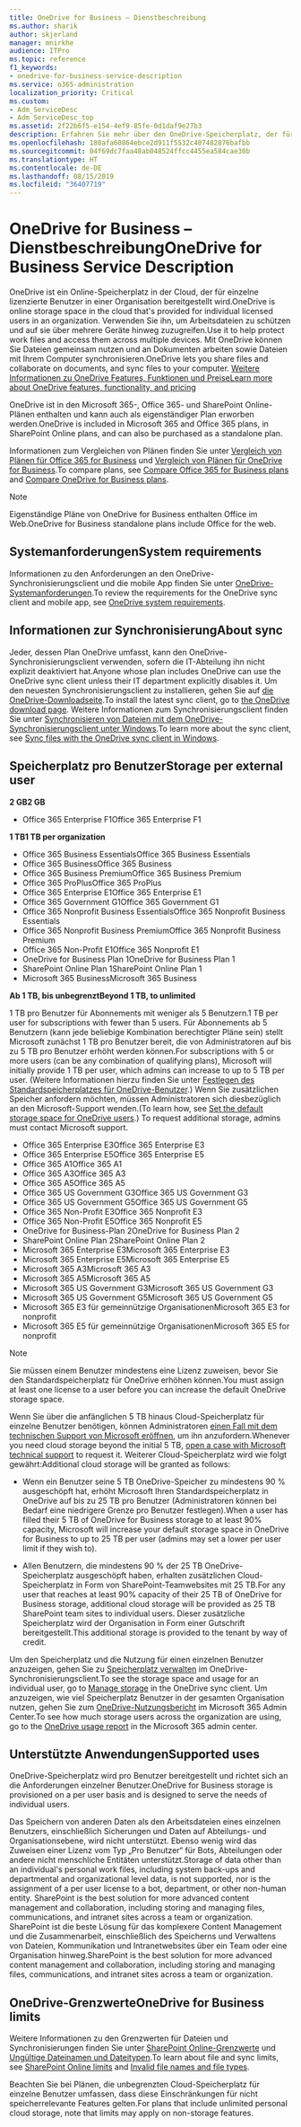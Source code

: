 ```yaml
---
title: OneDrive for Business – Dienstbeschreibung
ms.author: sharik
author: skjerland
manager: mnirkhe
audience: ITPro
ms.topic: reference
f1_keywords:
- onedrive-for-business-service-description
ms.service: o365-administration
localization_priority: Critical
ms.custom:
- Adm_ServiceDesc
- Adm_ServiceDesc_top
ms.assetid: 2f22b6f5-e154-4ef9-85fe-0d1daf9e27b3
description: Erfahren Sie mehr über den OneDrive-Speicherplatz, der für jeden Abonnementplan bereitgestellt wird.
ms.openlocfilehash: 180afa60864ebce2d911f5532c407482876bafbb
ms.sourcegitcommit: 04f69dc7faa48ab048524ffcc4455ea584cae30b
ms.translationtype: HT
ms.contentlocale: de-DE
ms.lasthandoff: 08/15/2019
ms.locfileid: "36407719"
---
```

# <a name="onedrive-for-business-service-description"></a><span data-ttu-id="60ac0-103">OneDrive for Business – Dienstbeschreibung</span><span class="sxs-lookup"><span data-stu-id="60ac0-103">OneDrive for Business Service Description</span></span>

<span data-ttu-id="60ac0-104">OneDrive ist ein Online-Speicherplatz in der Cloud, der für einzelne lizenzierte Benutzer in einer Organisation bereitgestellt wird.</span><span class="sxs-lookup"><span data-stu-id="60ac0-104">OneDrive is online storage space in the cloud that's provided for individual licensed users in an organization.</span></span> <span data-ttu-id="60ac0-105">Verwenden Sie ihn, um Arbeitsdateien zu schützen und auf sie über mehrere Geräte hinweg zuzugreifen.</span><span class="sxs-lookup"><span data-stu-id="60ac0-105">Use it to help protect work files and access them across multiple devices.</span></span> <span data-ttu-id="60ac0-106">Mit OneDrive können Sie Dateien gemeinsam nutzen und an Dokumenten arbeiten sowie Dateien mit Ihrem Computer synchronisieren.</span><span class="sxs-lookup"><span data-stu-id="60ac0-106">OneDrive lets you share files and collaborate on documents, and sync files to your computer.</span></span> [<span data-ttu-id="60ac0-107">Weitere Informationen zu OneDrive Features, Funktionen und Preise</span><span class="sxs-lookup"><span data-stu-id="60ac0-107">Learn more about OneDrive features, functionality, and pricing</span></span>](https://go.microsoft.com/fwlink/?linkid=850345) 
  
<span data-ttu-id="60ac0-108">OneDrive ist in den Microsoft 365-, Office 365- und SharePoint Online-Plänen enthalten und kann auch als eigenständiger Plan erworben werden.</span><span class="sxs-lookup"><span data-stu-id="60ac0-108">OneDrive is included in Microsoft 365 and Office 365 plans, in SharePoint Online plans, and can also be purchased as a standalone plan.</span></span> 
    
<span data-ttu-id="60ac0-109">Informationen zum Vergleichen von Plänen finden Sie unter [Vergleich von Plänen für Office 365 for Business](https://go.microsoft.com/fwlink/?linkid=799177) und [Vergleich von Plänen für OneDrive for Business](https://products.office.com/de-DE/onedrive-for-business/compare-onedrive-for-business-plans).</span><span class="sxs-lookup"><span data-stu-id="60ac0-109">To compare plans, see [Compare Office 365 for Business plans](https://go.microsoft.com/fwlink/?linkid=799177) and [Compare OneDrive for Business plans](https://products.office.com/en-us/onedrive-for-business/compare-onedrive-for-business-plans).</span></span> 
  
> [!NOTE]
> <span data-ttu-id="60ac0-110">Eigenständige Pläne von OneDrive for Business enthalten Office im Web.</span><span class="sxs-lookup"><span data-stu-id="60ac0-110">OneDrive for Business standalone plans include Office for the web.</span></span> 
  
## <a name="system-requirements"></a><span data-ttu-id="60ac0-111">Systemanforderungen</span><span class="sxs-lookup"><span data-stu-id="60ac0-111">System requirements</span></span>

<span data-ttu-id="60ac0-112">Informationen zu den Anforderungen an den OneDrive-Synchronisierungsclient und die mobile App finden Sie unter [OneDrive-Systemanforderungen](https://go.microsoft.com/fwlink/?linkid=837584).</span><span class="sxs-lookup"><span data-stu-id="60ac0-112">To review the requirements for the OneDrive sync client and mobile app, see [OneDrive system requirements](https://go.microsoft.com/fwlink/?linkid=837584).</span></span>
  
## <a name="about-sync"></a><span data-ttu-id="60ac0-113">Informationen zur Synchronisierung</span><span class="sxs-lookup"><span data-stu-id="60ac0-113">About sync</span></span>

<span data-ttu-id="60ac0-114">Jeder, dessen Plan OneDrive umfasst, kann den OneDrive-Synchronisierungsclient verwenden, sofern die IT-Abteilung ihn nicht explizit deaktiviert hat.</span><span class="sxs-lookup"><span data-stu-id="60ac0-114">Anyone whose plan includes OneDrive can use the OneDrive sync client unless their IT department explicitly disables it.</span></span> <span data-ttu-id="60ac0-115">Um den neuesten Synchronisierungsclient zu installieren, gehen Sie auf [die OneDrive-Downloadseite](https://onedrive.live.com/about/download/).</span><span class="sxs-lookup"><span data-stu-id="60ac0-115">To install the latest sync client, go to [the OneDrive download page](https://onedrive.live.com/about/download/).</span></span> <span data-ttu-id="60ac0-116">Weitere Informationen zum Synchronisierungsclient finden Sie unter [Synchronisieren von Dateien mit dem OneDrive-Synchronisierungsclient unter Windows](https://support.office.com/article/sync-files-with-the-onedrive-sync-client-in-windows-615391c4-2bd3-4aae-a42a-858262e42a49).</span><span class="sxs-lookup"><span data-stu-id="60ac0-116">To learn more about the sync client, see [Sync files with the OneDrive sync client in Windows](https://support.office.com/article/sync-files-with-the-onedrive-sync-client-in-windows-615391c4-2bd3-4aae-a42a-858262e42a49).</span></span>
  
## <a name="storage-space-per-user"></a><span data-ttu-id="60ac0-117">Speicherplatz pro Benutzer</span><span class="sxs-lookup"><span data-stu-id="60ac0-117">Storage per external user</span></span>

<span data-ttu-id="60ac0-118">**2 GB**</span><span class="sxs-lookup"><span data-stu-id="60ac0-118">**2 GB**</span></span>

- <span data-ttu-id="60ac0-119">Office 365 Enterprise F1</span><span class="sxs-lookup"><span data-stu-id="60ac0-119">Office 365 Enterprise F1</span></span>

<span data-ttu-id="60ac0-120">**1 TB**</span><span class="sxs-lookup"><span data-stu-id="60ac0-120">**1 TB per organization**</span></span>

- <span data-ttu-id="60ac0-121">Office 365 Business Essentials</span><span class="sxs-lookup"><span data-stu-id="60ac0-121">Office 365 Business Essentials</span></span>
- <span data-ttu-id="60ac0-122">Office 365 Business</span><span class="sxs-lookup"><span data-stu-id="60ac0-122">Office 365 Business</span></span>
- <span data-ttu-id="60ac0-123">Office 365 Business Premium</span><span class="sxs-lookup"><span data-stu-id="60ac0-123">Office 365 Business Premium</span></span>
- <span data-ttu-id="60ac0-124">Office 365 ProPlus</span><span class="sxs-lookup"><span data-stu-id="60ac0-124">Office 365 ProPlus</span></span>
- <span data-ttu-id="60ac0-125">Office 365 Enterprise E1</span><span class="sxs-lookup"><span data-stu-id="60ac0-125">Office 365 Enterprise E1</span></span>
- <span data-ttu-id="60ac0-126">Office 365 Government G1</span><span class="sxs-lookup"><span data-stu-id="60ac0-126">Office 365 Government G1</span></span>
- <span data-ttu-id="60ac0-127">Office 365 Nonprofit Business Essentials</span><span class="sxs-lookup"><span data-stu-id="60ac0-127">Office 365 Nonprofit Business Essentials</span></span>
- <span data-ttu-id="60ac0-128">Office 365 Nonprofit Business Premium</span><span class="sxs-lookup"><span data-stu-id="60ac0-128">Office 365 Nonprofit Business Premium</span></span>
- <span data-ttu-id="60ac0-129">Office 365 Non-Profit E1</span><span class="sxs-lookup"><span data-stu-id="60ac0-129">Office 365 Nonprofit E1</span></span>
- <span data-ttu-id="60ac0-130">OneDrive for Business Plan 1</span><span class="sxs-lookup"><span data-stu-id="60ac0-130">OneDrive for Business Plan 1</span></span>
- <span data-ttu-id="60ac0-131">SharePoint Online Plan 1</span><span class="sxs-lookup"><span data-stu-id="60ac0-131">SharePoint Online Plan 1</span></span>
- <span data-ttu-id="60ac0-132">Microsoft 365 Business</span><span class="sxs-lookup"><span data-stu-id="60ac0-132">Microsoft 365 Business</span></span>

<span data-ttu-id="60ac0-133">**Ab 1 TB, bis unbegrenzt**</span><span class="sxs-lookup"><span data-stu-id="60ac0-133">**Beyond 1 TB, to unlimited**</span></span>
 
<span data-ttu-id="60ac0-134">1 TB pro Benutzer für Abonnements mit weniger als 5 Benutzern.</span><span class="sxs-lookup"><span data-stu-id="60ac0-134">1 TB per user for subscriptions with fewer than 5 users.</span></span> <span data-ttu-id="60ac0-135">Für Abonnements ab 5 Benutzern (kann jede beliebige Kombination berechtigter Pläne sein) stellt Microsoft zunächst 1 TB pro Benutzer bereit, die von Administratoren auf bis zu 5 TB pro Benutzer erhöht werden können.</span><span class="sxs-lookup"><span data-stu-id="60ac0-135">For subscriptions with 5 or more users (can be any combination of qualifying plans), Microsoft will initially provide 1 TB per user, which admins can increase to up to 5 TB per user.</span></span> <span data-ttu-id="60ac0-136">(Weitere Informationen hierzu finden Sie unter [Festlegen des Standardspeicherplatzes für OneDrive-Benutzer](/onedrive/set-default-storage-space).) Wenn Sie zusätzlichen Speicher anfordern möchten, müssen Administratoren sich diesbezüglich an den Microsoft-Support wenden.</span><span class="sxs-lookup"><span data-stu-id="60ac0-136">(To learn how, see [Set the default storage space for OneDrive users](/onedrive/set-default-storage-space).) To request additional storage, admins must contact Microsoft support.</span></span>

- <span data-ttu-id="60ac0-137">Office 365 Enterprise E3</span><span class="sxs-lookup"><span data-stu-id="60ac0-137">Office 365 Enterprise E3</span></span>
- <span data-ttu-id="60ac0-138">Office 365 Enterprise E5</span><span class="sxs-lookup"><span data-stu-id="60ac0-138">Office 365 Enterprise E5</span></span>
- <span data-ttu-id="60ac0-139">Office 365 A1</span><span class="sxs-lookup"><span data-stu-id="60ac0-139">Office 365 A1</span></span>
- <span data-ttu-id="60ac0-140">Office 365 A3</span><span class="sxs-lookup"><span data-stu-id="60ac0-140">Office 365 A3</span></span>
- <span data-ttu-id="60ac0-141">Office 365 A5</span><span class="sxs-lookup"><span data-stu-id="60ac0-141">Office 365 A5</span></span>
- <span data-ttu-id="60ac0-142">Office 365 US Government G3</span><span class="sxs-lookup"><span data-stu-id="60ac0-142">Office 365 US Government G3</span></span>
- <span data-ttu-id="60ac0-143">Office 365 US Government G5</span><span class="sxs-lookup"><span data-stu-id="60ac0-143">Office 365 US Government G5</span></span>
- <span data-ttu-id="60ac0-144">Office 365 Non-Profit E3</span><span class="sxs-lookup"><span data-stu-id="60ac0-144">Office 365 Nonprofit E3</span></span>
- <span data-ttu-id="60ac0-145">Office 365 Non-Profit E5</span><span class="sxs-lookup"><span data-stu-id="60ac0-145">Office 365 Nonprofit E5</span></span>
- <span data-ttu-id="60ac0-146">OneDrive for Business-Plan 2</span><span class="sxs-lookup"><span data-stu-id="60ac0-146">OneDrive for Business Plan 2</span></span>
- <span data-ttu-id="60ac0-147">SharePoint Online Plan 2</span><span class="sxs-lookup"><span data-stu-id="60ac0-147">SharePoint Online Plan 2</span></span>
- <span data-ttu-id="60ac0-148">Microsoft 365 Enterprise E3</span><span class="sxs-lookup"><span data-stu-id="60ac0-148">Microsoft 365 Enterprise E3</span></span>
- <span data-ttu-id="60ac0-149">Microsoft 365 Enterprise E5</span><span class="sxs-lookup"><span data-stu-id="60ac0-149">Microsoft 365 Enterprise E5</span></span>
- <span data-ttu-id="60ac0-150">Microsoft 365 A3</span><span class="sxs-lookup"><span data-stu-id="60ac0-150">Microsoft 365 A3</span></span>
- <span data-ttu-id="60ac0-151">Microsoft 365 A5</span><span class="sxs-lookup"><span data-stu-id="60ac0-151">Microsoft 365 A5</span></span>
- <span data-ttu-id="60ac0-152">Microsoft 365 US Government G3</span><span class="sxs-lookup"><span data-stu-id="60ac0-152">Microsoft 365 US Government G3</span></span>
- <span data-ttu-id="60ac0-153">Microsoft 365 US Government G5</span><span class="sxs-lookup"><span data-stu-id="60ac0-153">Microsoft 365 US Government G5</span></span>
- <span data-ttu-id="60ac0-154">Microsoft 365 E3 für gemeinnützige Organisationen</span><span class="sxs-lookup"><span data-stu-id="60ac0-154">Microsoft 365 E3 for nonprofit</span></span>
- <span data-ttu-id="60ac0-155">Microsoft 365 E5 für gemeinnützige Organisationen</span><span class="sxs-lookup"><span data-stu-id="60ac0-155">Microsoft 365 E5 for nonprofit</span></span>

> [!NOTE]
> <span data-ttu-id="60ac0-156">Sie müssen einem Benutzer mindestens eine Lizenz zuweisen, bevor Sie den Standardspeicherplatz für OneDrive erhöhen können.</span><span class="sxs-lookup"><span data-stu-id="60ac0-156">You must assign at least one license to a user before you can increase the default OneDrive storage space.</span></span> 
  
<span data-ttu-id="60ac0-157">Wenn Sie über die anfänglichen 5 TB hinaus Cloud-Speicherplatz für einzelne Benutzer benötigen, können Administratoren [einen Fall mit dem technischen Support von Microsoft eröffnen](https://go.microsoft.com/fwlink/?linkid=869559), um ihn anzufordern.</span><span class="sxs-lookup"><span data-stu-id="60ac0-157">Whenever you need cloud storage beyond the initial 5 TB, [open a case with Microsoft technical support](https://go.microsoft.com/fwlink/?linkid=869559) to request it.</span></span> <span data-ttu-id="60ac0-158">Weiterer Cloud-Speicherplatz wird wie folgt gewährt:</span><span class="sxs-lookup"><span data-stu-id="60ac0-158">Additional cloud storage will be granted as follows:</span></span> 
  
- <span data-ttu-id="60ac0-159">Wenn ein Benutzer seine 5 TB OneDrive-Speicher zu mindestens 90 % ausgeschöpft hat, erhöht Microsoft Ihren Standardspeicherplatz in OneDrive auf bis zu 25 TB pro Benutzer (Administratoren können bei Bedarf eine niedrigere Grenze pro Benutzer festlegen).</span><span class="sxs-lookup"><span data-stu-id="60ac0-159">When a user has filled their 5 TB of OneDrive for Business storage to at least 90% capacity, Microsoft will increase your default storage space in OneDrive for Business to up to 25 TB per user (admins may set a lower per user limit if they wish to).</span></span> 
    
- <span data-ttu-id="60ac0-160">Allen Benutzern, die mindestens 90 % der 25 TB OneDrive-Speicherplatz ausgeschöpft haben, erhalten zusätzlichen Cloud-Speicherplatz in Form von SharePoint-Teamwebsites mit 25 TB.</span><span class="sxs-lookup"><span data-stu-id="60ac0-160">For any user that reaches at least 90% capacity of their 25 TB of OneDrive for Business storage, additional cloud storage will be provided as 25 TB SharePoint team sites to individual users.</span></span> <span data-ttu-id="60ac0-161">Dieser zusätzliche Speicherplatz wird der Organisation in Form einer Gutschrift bereitgestellt.</span><span class="sxs-lookup"><span data-stu-id="60ac0-161">This additional storage is provided to the tenant by way of credit.</span></span>
    
<span data-ttu-id="60ac0-162">Um den Speicherplatz und die Nutzung für einen einzelnen Benutzer anzuzeigen, gehen Sie zu [Speicherplatz verwalten](https://support.office.com/article/31519161-059C-4764-B6F8-F5CD29F7FE68) im OneDrive-Synchronisierungsclient.</span><span class="sxs-lookup"><span data-stu-id="60ac0-162">To see the storage space and usage for an individual user, go to [Manage storage](https://support.office.com/article/31519161-059C-4764-B6F8-F5CD29F7FE68) in the OneDrive sync client.</span></span> <span data-ttu-id="60ac0-163">Um anzuzeigen, wie viel Speicherplatz Benutzer in der gesamten Organisation nutzen, gehen Sie zum [OneDrive-Nutzungsbericht](/office365/admin/activity-reports/onedrive-for-business-usage) im Microsoft 365 Admin Center.</span><span class="sxs-lookup"><span data-stu-id="60ac0-163">To see how much storage users across the organization are using, go to the [OneDrive usage report](/office365/admin/activity-reports/onedrive-for-business-usage) in the Microsoft 365 admin center.</span></span> 
   
## <a name="supported-uses"></a><span data-ttu-id="60ac0-164">Unterstützte Anwendungen</span><span class="sxs-lookup"><span data-stu-id="60ac0-164">Supported uses</span></span>

<span data-ttu-id="60ac0-165">OneDrive-Speicherplatz wird pro Benutzer bereitgestellt und richtet sich an die Anforderungen einzelner Benutzer.</span><span class="sxs-lookup"><span data-stu-id="60ac0-165">OneDrive for Business storage is provisioned on a per user basis and is designed to serve the needs of individual users.</span></span>
  
<span data-ttu-id="60ac0-166">Das Speichern von anderen Daten als den Arbeitsdateien eines einzelnen Benutzers, einschließlich Sicherungen und Daten auf Abteilungs- und Organisationsebene, wird nicht unterstützt. Ebenso wenig wird das Zuweisen einer Lizenz vom Typ „Pro Benutzer“ für Bots, Abteilungen oder andere nicht menschliche Entitäten unterstützt.</span><span class="sxs-lookup"><span data-stu-id="60ac0-166">Storage of data other than an individual's personal work files, including system back-ups and departmental and organizational level data, is not supported, nor is the assignment of a per user license to a bot, department, or other non-human entity. SharePoint is the best solution for more advanced content management and collaboration, including storing and managing files, communications, and intranet sites across a team or organization.</span></span> <span data-ttu-id="60ac0-167">SharePoint ist die beste Lösung für das komplexere Content Management und die Zusammenarbeit, einschließlich des Speicherns und Verwaltens von Dateien, Kommunikation und Intranetwebsites über ein Team oder eine Organisation hinweg.</span><span class="sxs-lookup"><span data-stu-id="60ac0-167">SharePoint is the best solution for more advanced content management and collaboration, including storing and managing files, communications, and intranet sites across a team or organization.</span></span>
  
## <a name="onedrive-limits"></a><span data-ttu-id="60ac0-168">OneDrive-Grenzwerte</span><span class="sxs-lookup"><span data-stu-id="60ac0-168">OneDrive for Business limits</span></span>

<span data-ttu-id="60ac0-169">Weitere Informationen zu den Grenzwerten für Dateien und Synchronisierungen finden Sie unter [SharePoint Online-Grenzwerte](/office365/servicedescriptions/sharepoint-online-service-description/sharepoint-online-limits) und [Ungültige Dateinamen und Dateitypen](https://support.office.com/article/64883a5d-228e-48f5-b3d2-eb39e07630fa).</span><span class="sxs-lookup"><span data-stu-id="60ac0-169">To learn about file and sync limits, see [SharePoint Online limits](/office365/servicedescriptions/sharepoint-online-service-description/sharepoint-online-limits) and [Invalid file names and file types](https://support.office.com/article/64883a5d-228e-48f5-b3d2-eb39e07630fa).</span></span>
  
<span data-ttu-id="60ac0-170">Beachten Sie bei Plänen, die unbegrenzten Cloud-Speicherplatz für einzelne Benutzer umfassen, dass diese Einschränkungen für nicht speicherrelevante Features gelten.</span><span class="sxs-lookup"><span data-stu-id="60ac0-170">For plans that include unlimited personal cloud storage, note that limits may apply on non-storage features.</span></span> 
  

